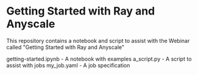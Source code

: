 # Getting Started with Ray and Anyscale

This repository contains a notebook and script to assist
with the Webinar called "Getting Started with Ray and Anyscale"

getting-started.ipynb - A notebook with examples
a_script.py           - A script to assist with jobs
my_job.yaml           - A job specification


